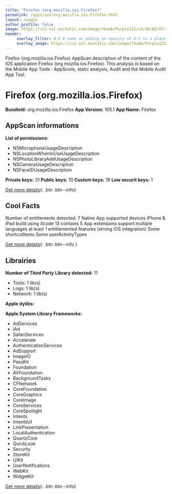```yaml
---
title: "Firefox (org.mozilla.ios.Firefox)"
permalink: /apps/ios/org.mozilla.ios.Firefox.html
layout: single
author_profile: false
image: https://is2-ssl.mzstatic.com/image/thumb/Purple122/v4/1b/65/87/1b658773-3395-b006-ed5e-60366af0a8eb/AppIcon-0-1x_U007emarketing-0-7-0-0-85-220-0.png/512x512bb.jpg
header: 
     overlay_filter: 0.5 # same as adding an opacity of 0.5 to a black background
     overlay_image: https://is2-ssl.mzstatic.com/image/thumb/Purple122/v4/1b/65/87/1b658773-3395-b006-ed5e-60366af0a8eb/AppIcon-0-1x_U007emarketing-0-7-0-0-85-220-0.png/512x512bb.jpg
---
```

Firefox (org.mozilla.ios.Firefox) AppScan description of the content of the iOS application Firefox (org.mozilla.ios.Firefox). This analysis is based on the Mobile App Tools : AppScore, static analysis, Audit and the Mobile Audit App Tool.

# Firefox (org.mozilla.ios.Firefox)

**BundleId:** org.mozilla.ios.Firefox
**App Version:** 105.1
**App Name:** Firefox


## AppScan informations 

**List of permissions:** 
- NSMicrophoneUsageDescription
- NSLocationWhenInUseUsageDescription
- NSPhotoLibraryAddUsageDescription
- NSCameraUsageDescription
- NSFaceIDUsageDescription
  
  
**Private keys:** 31
**Public keys:** 10
**Custom keys:** 18
**Low securit keys:** 1
  
[Get more details](/pricing.html){: .btn .btn--info}

## Cool Facts

Number of entitlements detected: 7
Native App
supported devices iPhone & iPad
build using Xcode 13
contains 5 App extensions
support multiple languages
at least 1 entitlemented features (strong iOS integration)
Some shortcutItems 
Some userActivityTypes
  
[Get more details](/pricing.html){: .btn .btn--info }

## Librairies 
**Number of Third Party Library detected:** 11
- Tools: 1 lib(s)
- Logs: 1 lib(s)
- Network: 1 lib(s)


**Apple dylibs:**


**Apple System Library Frameworks:**
- AdServices
- iAd
- SafariServices
- Accelerate
- AuthenticationServices
- AdSupport
- ImageIO
- PassKit
- Foundation
- AVFoundation
- BackgroundTasks
- CFNetwork
- CoreFoundation
- CoreGraphics
- CoreImage
- CoreServices
- CoreSpotlight
- Intents
- IntentsUI
- LinkPresentation
- LocalAuthentication
- QuartzCore
- QuickLook
- Security
- StoreKit
- UIKit
- UserNotifications
- WebKit
- WidgetKit


  
[Get more details](/pricing.html){: .btn .btn--info}

